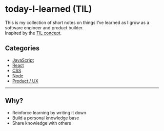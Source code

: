 # today-I-learned (TIL)

This is my collection of short notes on things I’ve learned as I grow as a software engineer and product builder.  
Inspired by the [TIL concept](https://github.com/jbranchaud/til).

## Categories
- [JavaScript](./javaScript)
- [React](./react)
- [CSS](./css)
- [Node](./node)
- [Product / UX](./product)

---

## Why?
- Reinforce learning by writing it down
- Build a personal knowledge base
- Share knowledge with others
